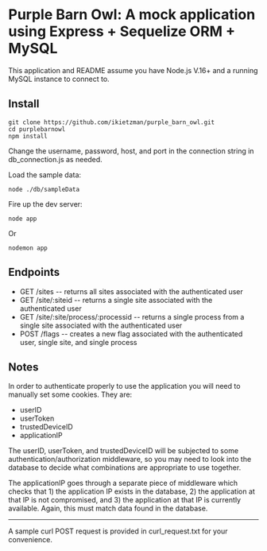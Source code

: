 # Purple Barn Owl: A mock application using Express + Sequelize ORM + MySQL

This application and README assume you have Node.js V.16+ and a running MySQL instance to connect to.

## Install

```
git clone https://github.com/ikietzman/purple_barn_owl.git
cd purplebarnowl
npm install
```

Change the username, password, host, and port in the connection string in db_connection.js as needed.

Load the sample data:
```
node ./db/sampleData
```

Fire up the dev server:
```
node app
```
Or
```
nodemon app
```

## Endpoints

- GET /sites -- returns all sites associated with the authenticated user  
- GET /site/:siteid -- returns a single site associated with the authenticated user  
- GET /site/:site/process/:processid -- returns a single process from a single site associated with the authenticated user  
- POST /flags -- creates a new flag associated with the authenticated user, single site, and single process  

## Notes

In order to authenticate properly to use the application you will need to manually set some cookies. They are:

- userID  
- userToken  
- trustedDeviceID  
- applicationIP  

The userID, userToken, and trustedDeviceID will be subjected to some authentication/authorization middleware, so you may need to look into the database to decide what combinations are appropriate to use together.

The applicationIP goes through a separate piece of middleware which checks that 1) the application IP exists in the database, 2) the application at that IP is not compromised, and 3) the application at that IP is currently available. Again, this must match data found in the database.

----------------------------

A sample curl POST request is provided in curl_request.txt for your convenience.
